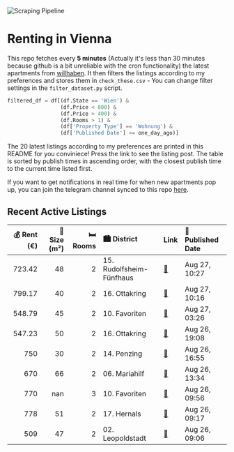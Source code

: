 ![Scraping Pipeline](https://github.com/AthomsG/renting-in-vienna/actions/workflows/run_pipeline.yml/badge.svg)


# Renting in Vienna

This repo fetches every **5 minutes** (Actually it's less than 30 minutes because github is a bit unreliable with the cron functionality) the latest apartments from [willhaben](https://www.willhaben.at/).
It then filters the listings according to my preferences and stores them in `check_these.csv` - You can change filter settings in the `filter_dataset.py` script.

```python
filtered_df = df[(df.State == 'Wien') & 
                 (df.Price < 800) &
                 (df.Price > 400) &
                 (df.Rooms > 1) &
                 (df['Property Type'] == 'Wohnung') &
                 (df['Published Date'] >= one_day_ago)]
```

The 20 latest listings according to my preferences are printed in this README for you conviniece! Press the link to see the listing post.
The table is sorted by publish times in ascending order, with the closest publish time to the current time listed first.

If you want to get notifications in real time for when new apartments pop up, you can join the telegram channel synced to this repo [here](https://t.me/+1HPAYOf5BSsyNTlk).

## Recent Active Listings

|   💰 Rent (€) |   📏 Size (m²) |   🛏️ Rooms | 🏙️ District              | Link                                                                                                                                                                                                                                    | 📅 Published Date   |
|-------------:|--------------:|-----------:|:-------------------------|:----------------------------------------------------------------------------------------------------------------------------------------------------------------------------------------------------------------------------------------|:-------------------|
|       723.42 |            48 |          2 | 15. Rudolfsheim-Fünfhaus | [🔗](https://www.willhaben.at/iad/immobilien/d/mietwohnungen/wien/wien-1150-rudolfsheim-f%C3%BCnfhaus/n%C3%A4chst-u3-und-meiselmarkt%21-gepflegte-2-zimmer-wohnung-im-1.-liftstock-934981501/)                                           | Aug 27, 10:27      |
|       799.17 |            40 |          2 | 16. Ottakring            | [🔗](https://www.willhaben.at/iad/immobilien/d/mietwohnungen/wien/wien-1160-ottakring/entz%C3%BCckende-2-zimmer-wohnung-mit-perfektem-grundriss-1888250241/)                                                                             | Aug 27, 10:16      |
|       548.79 |            45 |          2 | 10. Favoriten            | [🔗](https://www.willhaben.at/iad/immobilien/d/mietwohnungen/wien/wien-1100-favoriten/sch%C3%B6ne-moderne-altbauwohnung-zum-wohlf%C3%BChlen---erstbezug-nach-renovierung-1848802281/)                                                    | Aug 27, 03:26      |
|       547.23 |            50 |          2 | 16. Ottakring            | [🔗](https://www.willhaben.at/iad/immobilien/d/mietwohnungen/wien/wien-1160-ottakring/gemeindewohnung%21-vormerkschein-bis-30.06.2025-direktvergabe-2066783541/)                                                                         | Aug 26, 19:08      |
|       750    |            30 |          2 | 14. Penzing              | [🔗](https://www.willhaben.at/iad/immobilien/d/mietwohnungen/wien/wien-1140-penzing/%2Asmarte-2-zimmer-kleinwohnung%2A---neubau-in-sch%C3%B6nbrunn-n%C3%A4he-1317407432/)                                                                | Aug 26, 16:55      |
|       670    |            66 |          2 | 06. Mariahilf            | [🔗](https://www.willhaben.at/iad/immobilien/d/mietwohnungen/wien/wien-1060-mariahilf/%28keine-anfragen-werden-mehr-angenommen%29-65m2-n%C3%A4he-mariahilferstra%C3%9Fe-%28vormerkschein-wiener-wohnen%29-u-bahn-u2-u3-&-u4-1746488452/) | Aug 26, 13:34      |
|       770    |           nan |          3 | 10. Favoriten            | [🔗](https://www.willhaben.at/iad/immobilien/d/mietwohnungen/wien/wien-1100-favoriten/modernes-wohn--und-gesch%C3%A4ftshaus-1813514366/)                                                                                                 | Aug 26, 09:56      |
|       778    |            51 |          2 | 17. Hernals              | [🔗](https://www.willhaben.at/iad/immobilien/d/mietwohnungen/wien/wien-1170-hernals/wundersch%C3%B6ne-2-zimmer-wohnung-zu-vermieten-2038635492/)                                                                                         | Aug 26, 09:17      |
|       509    |            47 |          2 | 02. Leopoldstadt         | [🔗](https://www.willhaben.at/iad/immobilien/d/mietwohnungen/wien/wien-1020-leopoldstadt/direktvergabe-gemeindewohnung-vormerkschein-stichtag-31.5.2025-2046776653/)                                                                     | Aug 26, 09:06      |
